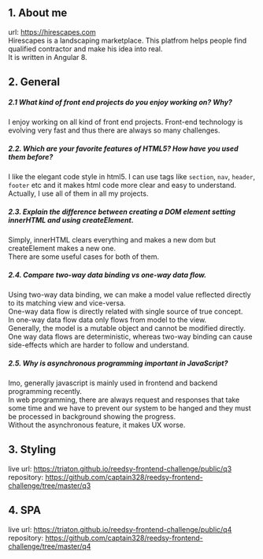 ## 1. About me
url: https://hirescapes.com <br>
Hirescapes is a landscaping marketplace. This platfrom helps people find qualified contractor and make his idea into real. <br>
It is written in Angular 8.<br>
 
## 2. General
##### 2.1 What kind of front end projects do you enjoy working on? Why?
I enjoy working on all kind of front end projects. Front-end technology is evolving very fast and thus there are always so many challenges. <br>  
  
##### 2.2. Which are your favorite features of HTML5? How have you used them before?
I like the elegant code style in html5. I can use tags like `section`, `nav`, `header`, `footer` etc and it makes html code more clear and easy to understand.<br>
Actually, I use all of them in all my projects.

##### 2.3. Explain the difference between creating a DOM element setting innerHTML and using createElement.
Simply, innerHTML clears everything and makes a new dom but createElement makes a new one. <br>
There are some useful cases for both of them.

##### 2.4. Compare two-way data binding vs one-way data flow.
Using two-way data binding, we can make a model value reflected directly to its matching view and vice-versa. <br>
One-way data flow is directly related with single source of true concept.<br>
In one-way data flow data only flows from model to the view. <br>
Generally, the model is a mutable object and cannot be modified directly. <br>
One way data flows are deterministic, whereas two-way binding can cause side-effects which are harder to follow and understand.

##### 2.5. Why is asynchronous programming important in JavaScript?
 Imo, generally javascript is mainly used in frontend and backend programming recently. <br>
 In web programming, there are always request and responses that take some time and we have to prevent our system to be hanged and they must be processed in background showing the progress. <br>
 Without the asynchronous feature, it makes UX worse.
 
## 3. Styling
live url: https://triaton.github.io/reedsy-frontend-challenge/public/q3 <br>
repository: https://github.com/captain328/reedsy-frontend-challenge/tree/master/q3
## 4. SPA
live url: https://triaton.github.io/reedsy-frontend-challenge/public/q4 <br>
repository: https://github.com/captain328/reedsy-frontend-challenge/tree/master/q4
